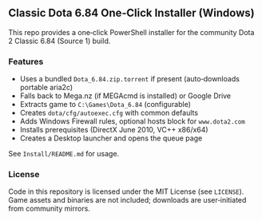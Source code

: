 ## Classic Dota 6.84 One‑Click Installer (Windows)

This repo provides a one‑click PowerShell installer for the community Dota 2 Classic 6.84 (Source 1) build.

### Features
- Uses a bundled `Dota_6.84.zip.torrent` if present (auto‑downloads portable aria2c)
- Falls back to Mega.nz (if MEGAcmd is installed) or Google Drive
- Extracts game to `C:\Games\Dota_6.84` (configurable)
- Creates `dota/cfg/autoexec.cfg` with common defaults
- Adds Windows Firewall rules, optional hosts block for `www.dota2.com`
- Installs prerequisites (DirectX June 2010, VC++ x86/x64)
- Creates a Desktop launcher and opens the queue page

See `Install/README.md` for usage.

### License
Code in this repository is licensed under the MIT License (see `LICENSE`). Game assets and binaries are not included; downloads are user‑initiated from community mirrors.


